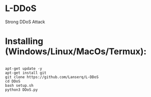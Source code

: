 # L-DDoS
Strong DDoS Attack
# Installing (Windows/Linux/MacOs/Termux):
<code>
apt-get update -y
apt-get install git
git clone https://github.com/Lanserq/L-DDoS
cd DDoS
bash setup.sh
python3 DDoS.py
</code>
